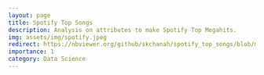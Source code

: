 ```yaml
---
layout: page
title: Spotify Top Songs
description: Analysis on attributes to make Spotify Top Megahits. 
img: assets/img/spotify.jpeg
redirect: https://nbviewer.org/github/skchanah/spotify_top_songs/blob/main/spotify_top_songs.ipynb
importance: 1
category: Data Science
---
```

